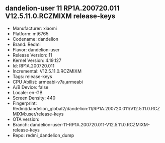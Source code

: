 ## dandelion-user 11 RP1A.200720.011 V12.5.11.0.RCZMIXM release-keys
- Manufacturer: xiaomi
- Platform: mt6765
- Codename: dandelion
- Brand: Redmi
- Flavor: dandelion-user
- Release Version: 11
- Kernel Version: 4.19.127
- Id: RP1A.200720.011
- Incremental: V12.5.11.0.RCZMIXM
- Tags: release-keys
- CPU Abilist: armeabi-v7a,armeabi
- A/B Device: false
- Locale: en-GB
- Screen Density: 440
- Fingerprint: Redmi/dandelion_global2/dandelion:11/RP1A.200720.011/V12.5.11.0.RCZMIXM:user/release-keys
- OTA version: 
- Branch: dandelion-user-11-RP1A.200720.011-V12.5.11.0.RCZMIXM-release-keys
- Repo: redmi_dandelion_dump

